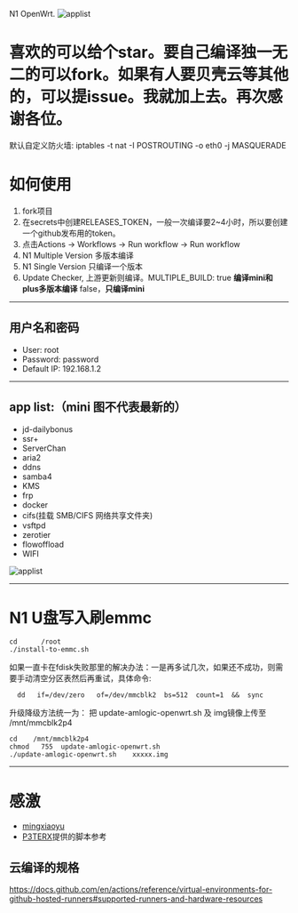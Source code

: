 N1 OpenWrt.
 ![applist](https://github.com/roacn/N1Openwrt/blob/master/imgs/N1-OpenWrt.jpg?raw=true)

# 喜欢的可以给个star。要自己编译独一无二的可以fork。如果有人要贝壳云等其他的，可以提issue。我就加上去。再次感谢各位。

默认自定义防火墙: iptables -t nat -I POSTROUTING -o eth0 -j MASQUERADE



# 如何使用
1. fork项目
2. 在secrets中创建RELEASES_TOKEN，一般一次编译要2~4小时，所以要创建一个github发布用的token。
3. 点击Actions -> Workflows -> Run workflow -> Run workflow 
4. N1 Multiple Version 多版本编译
5. N1 Single Version 只编译一个版本
6. Update Checker, 上游更新则编译。MULTIPLE_BUILD: true **编译mini和plus多版本编译**  false，**只编译mini**

------

## 用户名和密码
 * User: root
 * Password: password
 * Default IP: 192.168.1.2
------

## app list:（mini 图不代表最新的）
 * jd-dailybonus
 * ssr+
 * ServerChan
 * aria2
 * ddns
 * samba4
 * KMS 
 * frp
 * docker
 * cifs(挂载 SMB/CIFS 网络共享文件夹)
 * vsftpd
 * zerotier
 * flowoffload
 * WIFI
 
 ![applist](https://github.com/mingxiaoyu/N1Openwrt/blob/master/imgs/mini.jpg?raw=true)
 
 ------
 # N1 U盘写入刷emmc
```
cd      /root
./install-to-emmc.sh
```
如果一直卡在fdisk失败那里的解决办法：一是再多试几次，如果还不成功，则需要手动清空分区表然后再重试，具体命令:
```
  dd   if=/dev/zero   of=/dev/mmcblk2  bs=512  count=1  &&  sync
```

升级降级方法统一为：
把 update-amlogic-openwrt.sh 及 img镜像上传至  /mnt/mmcblk2p4
```
cd    /mnt/mmcblk2p4
chmod   755  update-amlogic-openwrt.sh
./update-amlogic-openwrt.sh    xxxxx.img
```
------
 # 感激 
  * [mingxiaoyu](https://github.com/mingxiaoyu)
  * [P3TERX](https://github.com/P3TERX/Actions-OpenWrt)提供的脚本参考
 
 ## 云编译的规格
https://docs.github.com/en/actions/reference/virtual-environments-for-github-hosted-runners#supported-runners-and-hardware-resources

